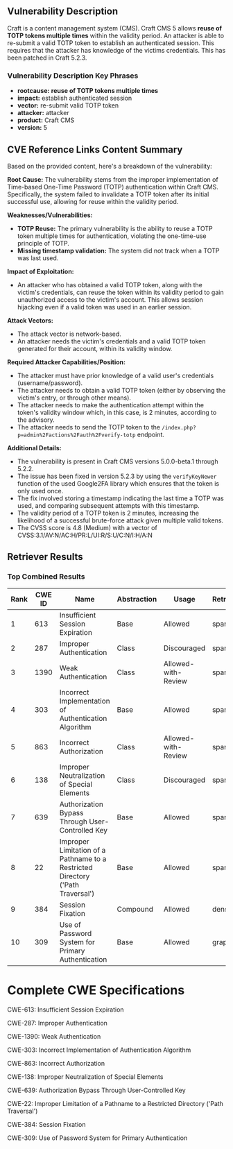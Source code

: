 ## Vulnerability Description
Craft is a content management system (CMS). Craft CMS 5 allows **reuse of TOTP tokens multiple times** within the validity period. An attacker is able to re-submit a valid TOTP token to establish an authenticated session. This requires that the attacker has knowledge of the victims credentials. This has been patched in Craft 5.2.3.

### Vulnerability Description Key Phrases
- **rootcause:** **reuse of TOTP tokens multiple times**
- **impact:** establish authenticated session
- **vector:** re-submit valid TOTP token
- **attacker:** attacker
- **product:** Craft CMS
- **version:** 5

## CVE Reference Links Content Summary
Based on the provided content, here's a breakdown of the vulnerability:

**Root Cause:**
The vulnerability stems from the improper implementation of Time-based One-Time Password (TOTP) authentication within Craft CMS. Specifically, the system failed to invalidate a TOTP token after its initial successful use, allowing for reuse within the validity period.

**Weaknesses/Vulnerabilities:**
- **TOTP Reuse:** The primary vulnerability is the ability to reuse a TOTP token multiple times for authentication, violating the one-time-use principle of TOTP.
- **Missing timestamp validation:** The system did not track when a TOTP was last used.

**Impact of Exploitation:**
- An attacker who has obtained a valid TOTP token, along with the victim's credentials, can reuse the token within its validity period to gain unauthorized access to the victim's account. This allows session hijacking even if a valid token was used in an earlier session.

**Attack Vectors:**
- The attack vector is network-based.
- An attacker needs the victim's credentials and a valid TOTP token generated for their account, within its validity window.

**Required Attacker Capabilities/Position:**
- The attacker must have prior knowledge of a valid user's credentials (username/password).
- The attacker needs to obtain a valid TOTP token (either by observing the victim's entry, or through other means).
- The attacker needs to make the authentication attempt within the token's validity window which, in this case, is 2 minutes, according to the advisory.
- The attacker needs to send the TOTP token to the `/index.php?p=admin%2Factions%2Fauth%2Fverify-totp` endpoint.

**Additional Details:**

- The vulnerability is present in Craft CMS versions 5.0.0-beta.1 through 5.2.2.
- The issue has been fixed in version 5.2.3 by using the `verifyKeyNewer` function of the used Google2FA library which ensures that the token is only used once.
- The fix involved storing a timestamp indicating the last time a TOTP was used, and comparing subsequent attempts with this timestamp.
- The validity period of a TOTP token is 2 minutes, increasing the likelihood of a successful brute-force attack given multiple valid tokens.
- The CVSS score is 4.8 (Medium) with a vector of CVSS:3.1/AV:N/AC:H/PR:L/UI:R/S:U/C:N/I:H/A:N

## Retriever Results

### Top Combined Results

| Rank | CWE ID | Name | Abstraction | Usage  | Retrievers | Individual Scores |
|------|--------|------|-------------|-------|------------|-------------------|
| 1 | 613 | Insufficient Session Expiration | Base | Allowed | sparse | 0.351 |
| 2 | 287 | Improper Authentication | Class | Discouraged | sparse | 0.335 |
| 3 | 1390 | Weak Authentication | Class | Allowed-with-Review | sparse | 0.335 |
| 4 | 303 | Incorrect Implementation of Authentication Algorithm | Base | Allowed | sparse | 0.324 |
| 5 | 863 | Incorrect Authorization | Class | Allowed-with-Review | sparse | 0.320 |
| 6 | 138 | Improper Neutralization of Special Elements | Class | Discouraged | sparse | 0.319 |
| 7 | 639 | Authorization Bypass Through User-Controlled Key | Base | Allowed | sparse | 0.316 |
| 8 | 22 | Improper Limitation of a Pathname to a Restricted Directory ('Path Traversal') | Base | Allowed | sparse | 0.314 |
| 9 | 384 | Session Fixation | Compound | Allowed | dense | 0.492 |
| 10 | 309 | Use of Password System for Primary Authentication | Base | Allowed | graph | 0.002 |



# Complete CWE Specifications

CWE-613: Insufficient Session Expiration

CWE-287: Improper Authentication

CWE-1390: Weak Authentication

CWE-303: Incorrect Implementation of Authentication Algorithm

CWE-863: Incorrect Authorization

CWE-138: Improper Neutralization of Special Elements

CWE-639: Authorization Bypass Through User-Controlled Key

CWE-22: Improper Limitation of a Pathname to a Restricted Directory ('Path Traversal')

CWE-384: Session Fixation

CWE-309: Use of Password System for Primary Authentication